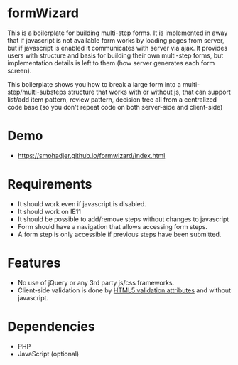 # formWizard
This is a boilerplate for building multi-step forms. It is implemented in away that if javascript is not available form works by loading pages from server, but if javascript is enabled it communicates with server via ajax. It provides users with structure and basis for building their own multi-step forms, but implementation details is left to them (how server generates each form screen).

This boilerplate shows you how to break a large form into a multi-step/multi-substeps structure that works with or without js, that can support list/add item pattern, review pattern, decision tree all from a centralized code base (so you don't repeat code on both server-side and client-side)

# Demo
- https://smohadjer.github.io/formwizard/index.html

# Requirements
- It should work even if javascript is disabled.
- It should work on IE11
- It should be possible to add/remove steps without changes to javascript
- Form should have a navigation that allows accessing form steps. 
- A form step is only accessible if previous steps have been submitted.

# Features
- No use of jQuery or any 3rd party js/css frameworks.
- Client-side validation is done by [HTML5 validation attributes](https://developer.mozilla.org/en-US/docs/Learn/HTML/Forms/Form_validation) and without javascript. 

# Dependencies
- PHP
- JavaScript (optional)

